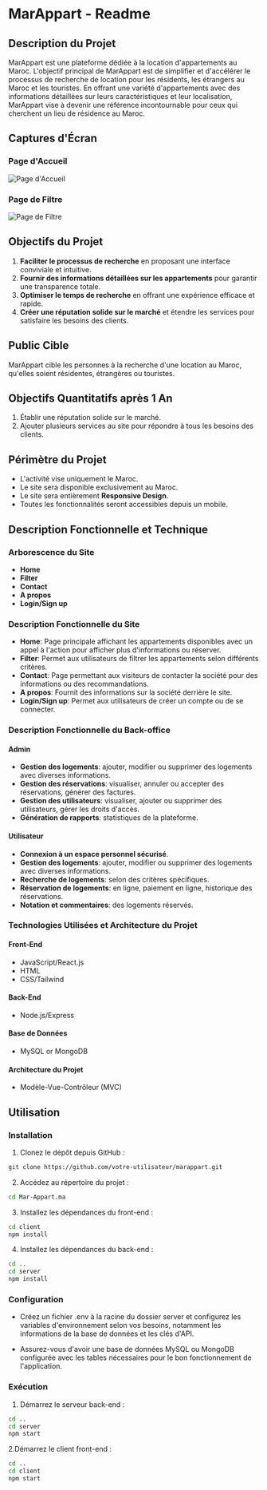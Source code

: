 
# MarAppart - Readme

## Description du Projet

MarAppart est une plateforme dédiée à la location d'appartements au Maroc. L'objectif principal de MarAppart est de simplifier et d'accélérer le processus de recherche de location pour les résidents, les étrangers au Maroc et les touristes. En offrant une variété d'appartements avec des informations détaillées sur leurs caractéristiques et leur localisation, MarAppart vise à devenir une référence incontournable pour ceux qui cherchent un lieu de résidence au Maroc.

## Captures d'Écran

### Page d'Accueil

![Page d'Accueil]()

### Page de Filtre

![Page de Filtre]()

## Objectifs du Projet

1. **Faciliter le processus de recherche** en proposant une interface conviviale et intuitive.
2. **Fournir des informations détaillées sur les appartements** pour garantir une transparence totale.
3. **Optimiser le temps de recherche** en offrant une expérience efficace et rapide.
4. **Créer une réputation solide sur le marché** et étendre les services pour satisfaire les besoins des clients.

## Public Cible

MarAppart cible les personnes à la recherche d'une location au Maroc, qu'elles soient résidentes, étrangères ou touristes.

## Objectifs Quantitatifs après 1 An

1. Établir une réputation solide sur le marché.
2. Ajouter plusieurs services au site pour répondre à tous les besoins des clients.

## Périmètre du Projet

- L'activité vise uniquement le Maroc.
- Le site sera disponible exclusivement au Maroc.
- Le site sera entièrement **Responsive Design**.
- Toutes les fonctionnalités seront accessibles depuis un mobile.

## Description Fonctionnelle et Technique

### Arborescence du Site

- **Home**
- **Filter**
- **Contact**
- **A propos**
- **Login/Sign up**

### Description Fonctionnelle du Site

- **Home**: Page principale affichant les appartements disponibles avec un appel à l'action pour afficher plus d'informations ou réserver.
- **Filter**: Permet aux utilisateurs de filtrer les appartements selon différents critères.
- **Contact**: Page permettant aux visiteurs de contacter la société pour des informations ou des recommandations.
- **A propos**: Fournit des informations sur la société derrière le site.
- **Login/Sign up**: Permet aux utilisateurs de créer un compte ou de se connecter.

### Description Fonctionnelle du Back-office

#### Admin

- **Gestion des logements**: ajouter, modifier ou supprimer des logements avec diverses informations.
- **Gestion des réservations**: visualiser, annuler ou accepter des réservations, générer des factures.
- **Gestion des utilisateurs**: visualiser, ajouter ou supprimer des utilisateurs, gérer les droits d'accès.
- **Génération de rapports**: statistiques de la plateforme.

#### Utilisateur

- **Connexion à un espace personnel sécurisé**.
- **Gestion des logements**: ajouter, modifier ou supprimer des logements avec diverses informations.
- **Recherche de logements**: selon des critères spécifiques.
- **Réservation de logements**: en ligne, paiement en ligne, historique des réservations.
- **Notation et commentaires**: des logements réservés.

### Technologies Utilisées et Architecture du Projet

#### Front-End

- JavaScript/React.js
- HTML
- CSS/Tailwind

#### Back-End

- Node.js/Express

#### Base de Données

- MySQL or MongoDB

#### Architecture du Projet

- Modèle-Vue-Contrôleur (MVC)

## Utilisation

### Installation

1. Clonez le dépôt depuis GitHub :
```bash
git clone https://github.com/votre-utilisateur/marappart.git
````
2. Accédez au répertoire du projet :
```bash
cd Mar-Appart.ma
````
3. Installez les dépendances du front-end :
````bash
cd client
npm install
````
4. Installez les dépendances du back-end :
````bash
cd ..
cd server
npm install
````
### Configuration

- Créez un fichier .env à la racine du dossier server et configurez les variables d'environnement selon vos besoins, notamment les informations de la base de données et les clés d'API.

- Assurez-vous d'avoir une base de données MySQL ou MongoDB configurée avec les tables nécessaires pour le bon fonctionnement de l'application.

### Exécution
1. Démarrez le serveur back-end :
````bash
cd ..
cd server
npm start
````
2.Démarrez le client front-end :
````bash
cd ..
cd client
npm start
````



   

